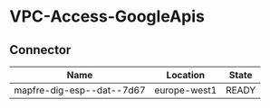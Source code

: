 # VPC-Access-GoogleApis

## Connector

| Name                      | Location     | State |
| :-----------------------: | :----------: | :---: |
| mapfre-dig-esp--dat--7d67 | europe-west1 | READY |